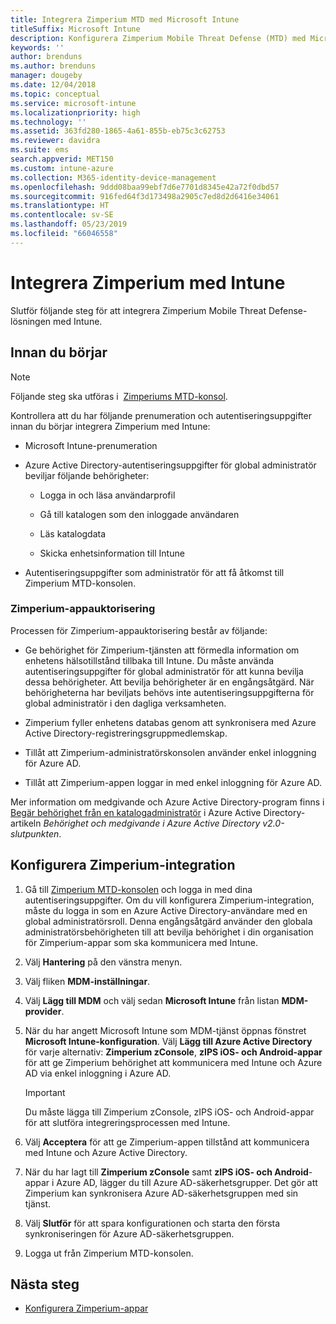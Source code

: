 ```yaml
---
title: Integrera Zimperium MTD med Microsoft Intune
titleSuffix: Microsoft Intune
description: Konfigurera Zimperium Mobile Threat Defense (MTD) med Microsoft Intune för att styra mobila enheters åtkomst till företagsresurser.
keywords: ''
author: brenduns
ms.author: brenduns
manager: dougeby
ms.date: 12/04/2018
ms.topic: conceptual
ms.service: microsoft-intune
ms.localizationpriority: high
ms.technology: ''
ms.assetid: 363fd280-1865-4a61-855b-eb75c3c62753
ms.reviewer: davidra
ms.suite: ems
search.appverid: MET150
ms.custom: intune-azure
ms.collection: M365-identity-device-management
ms.openlocfilehash: 9ddd08baa99ebf7d6e7701d8345e42a72f0dbd57
ms.sourcegitcommit: 916fed64f3d173498a2905c7ed8d2d6416e34061
ms.translationtype: HT
ms.contentlocale: sv-SE
ms.lasthandoff: 05/23/2019
ms.locfileid: "66046558"
---
```

# <a name="integrate-zimperium-with-intune"></a>Integrera Zimperium med Intune

Slutför följande steg för att integrera Zimperium Mobile Threat Defense-lösningen med Intune.

## <a name="before-you-begin"></a>Innan du börjar

> [!NOTE]
> Följande steg ska utföras i  [Zimperiums MTD-konsol](https://sso.zimperium.com/signon/aad/).

Kontrollera att du har följande prenumeration och autentiseringsuppgifter innan du börjar integrera Zimperium med Intune:

-   Microsoft Intune-prenumeration

-   Azure Active Directory-autentiseringsuppgifter för global administratör beviljar följande behörigheter:

    -   Logga in och läsa användarprofil

    -   Gå till katalogen som den inloggade användaren

    -   Läs katalogdata

    -   Skicka enhetsinformation till Intune

-   Autentiseringsuppgifter som administratör för att få åtkomst till Zimperium MTD-konsolen.

### <a name="zimperium-app-authorization"></a>Zimperium-appauktorisering

Processen för Zimperium-appauktorisering består av följande:

-   Ge behörighet för Zimperium-tjänsten att förmedla information om enhetens hälsotillstånd tillbaka till Intune. Du måste använda autentiseringsuppgifter för global administratör för att kunna bevilja dessa behörigheter. Att bevilja behörigheter är en engångsåtgärd. När behörigheterna har beviljats behövs inte autentiseringsuppgifterna för global administratör i den dagliga verksamheten.

-   Zimperium fyller enhetens databas genom att synkronisera med Azure Active Directory-registreringsgruppmedlemskap.

-   Tillåt att Zimperium-administratörskonsolen använder enkel inloggning för Azure AD.

-   Tillåt att Zimperium-appen loggar in med enkel inloggning för Azure AD.

Mer information om medgivande och Azure Active Directory-program finns i [Begär behörighet från en katalogadministratör](https://docs.microsoft.com/azure/active-directory/develop/v2-permissions-and-consent#request-the-permissions-from-a-directory-admin) i Azure Active Directory-artikeln *Behörighet och medgivande i Azure Active Directory v2.0-slutpunkten*.


## <a name="to-set-up-zimperium-integration"></a>Konfigurera Zimperium-integration

1.  Gå till [Zimperium MTD-konsolen](https://sso.zimperium.com/signon/aad/) och logga in med dina autentiseringsuppgifter. Om du vill konfigurera Zimperium-integration, måste du logga in som en Azure Active Directory-användare med en global administratörsroll. Denna engångsåtgärd använder den globala administratörsbehörigheten till att bevilja behörighet i din organisation för Zimperium-appar som ska kommunicera med Intune. 

2.  Välj **Hantering** på den vänstra menyn.

3.  Välj fliken **MDM-inställningar**.

4.  Välj **Lägg till MDM** och välj sedan **Microsoft Intune** från listan **MDM-provider**.

5.  När du har angett Microsoft Intune som MDM-tjänst öppnas fönstret **Microsoft Intune-konfiguration**. Välj **Lägg till Azure Active Directory** för varje alternativ: **Zimperium zConsole**, **zIPS iOS- och Android-appar** för att ge Zimperium behörighet att kommunicera med Intune och Azure AD via enkel inloggning i Azure AD.

    > [!IMPORTANT]  
    > Du måste lägga till Zimperium zConsole, zIPS iOS- och Android-appar för att slutföra integreringsprocessen med Intune.

6.  Välj **Acceptera** för att ge Zimperium-appen tillstånd att kommunicera med Intune och Azure Active Directory.

7.  När du har lagt till **Zimperium zConsole** samt **zIPS iOS- och Android**-appar i Azure AD, lägger du till Azure AD-säkerhetsgrupper. Det gör att Zimperium kan synkronisera Azure AD-säkerhetsgruppen med sin tjänst.

8.  Välj **Slutför** för att spara konfigurationen och starta den första synkroniseringen för Azure AD-säkerhetsgruppen.

9.  Logga ut från Zimperium MTD-konsolen.

## <a name="next-steps"></a>Nästa steg

-   [Konfigurera Zimperium-appar](mtd-apps-ios-app-configuration-policy-add-assign.md)
